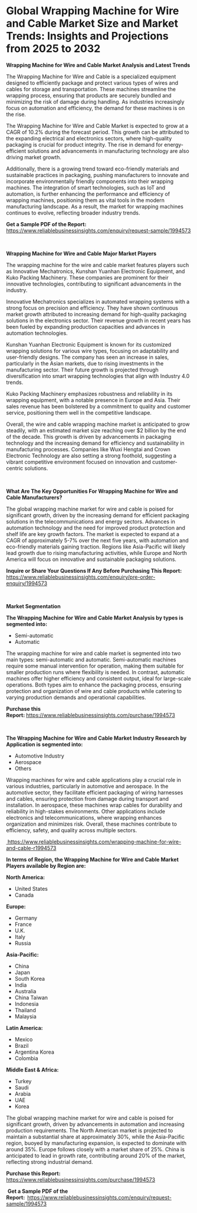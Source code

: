 <p><h1>Global Wrapping Machine for Wire and Cable Market Size and Market Trends: Insights and Projections from 2025 to 2032</h1></p><p><strong>Wrapping Machine for Wire and Cable Market Analysis and Latest Trends</strong></p>
<p><p>The Wrapping Machine for Wire and Cable is a specialized equipment designed to efficiently package and protect various types of wires and cables for storage and transportation. These machines streamline the wrapping process, ensuring that products are securely bundled and minimizing the risk of damage during handling. As industries increasingly focus on automation and efficiency, the demand for these machines is on the rise.</p><p>The Wrapping Machine for Wire and Cable Market is expected to grow at a CAGR of 10.2% during the forecast period. This growth can be attributed to the expanding electrical and electronics sectors, where high-quality packaging is crucial for product integrity. The rise in demand for energy-efficient solutions and advancements in manufacturing technology are also driving market growth. </p><p>Additionally, there is a growing trend toward eco-friendly materials and sustainable practices in packaging, pushing manufacturers to innovate and incorporate environmentally friendly components into their wrapping machines. The integration of smart technologies, such as IoT and automation, is further enhancing the performance and efficiency of wrapping machines, positioning them as vital tools in the modern manufacturing landscape. As a result, the market for wrapping machines continues to evolve, reflecting broader industry trends.</p></p>
<p><strong>Get a Sample PDF of the Report:&nbsp;</strong> <a href="https://www.reliablebusinessinsights.com/enquiry/request-sample/1994573?utm_campaign=1581&utm_medium=2&utm_source=Github&utm_content=ia&utm_term=12042025&utm_id=wrapping-machine-for-wire-and-cable">https://www.reliablebusinessinsights.com/enquiry/request-sample/1994573</a></p>
<p>&nbsp;</p>
<p><strong>Wrapping Machine for Wire and Cable Major Market Players</strong></p>
<p><p>The wrapping machine for the wire and cable market features players such as Innovative Mechatronics, Kunshan Yuanhan Electronic Equipment, and Kuko Packing Machinery. These companies are prominent for their innovative technologies, contributing to significant advancements in the industry. </p><p>Innovative Mechatronics specializes in automated wrapping systems with a strong focus on precision and efficiency. They have shown continuous market growth attributed to increasing demand for high-quality packaging solutions in the electronics sector. Their revenue growth in recent years has been fueled by expanding production capacities and advances in automation technologies.</p><p>Kunshan Yuanhan Electronic Equipment is known for its customized wrapping solutions for various wire types, focusing on adaptability and user-friendly designs. The company has seen an increase in sales, particularly in the Asian markets, due to rising investments in the manufacturing sector. Their future growth is projected through diversification into smart wrapping technologies that align with Industry 4.0 trends.</p><p>Kuko Packing Machinery emphasizes robustness and reliability in its wrapping equipment, with a notable presence in Europe and Asia. Their sales revenue has been bolstered by a commitment to quality and customer service, positioning them well in the competitive landscape. </p><p>Overall, the wire and cable wrapping machine market is anticipated to grow steadily, with an estimated market size reaching over $2 billion by the end of the decade. This growth is driven by advancements in packaging technology and the increasing demand for efficiency and sustainability in manufacturing processes. Companies like Wuxi Hengtai and Crown Electronic Technology are also setting a strong foothold, suggesting a vibrant competitive environment focused on innovation and customer-centric solutions.</p></p>
<p>&nbsp;</p>
<p><strong>What Are The Key Opportunities For Wrapping Machine for Wire and Cable Manufacturers?</strong></p>
<p><p>The global wrapping machine market for wire and cable is poised for significant growth, driven by the increasing demand for efficient packaging solutions in the telecommunications and energy sectors. Advances in automation technology and the need for improved product protection and shelf life are key growth factors. The market is expected to expand at a CAGR of approximately 5-7% over the next five years, with automation and eco-friendly materials gaining traction. Regions like Asia-Pacific will likely lead growth due to rising manufacturing activities, while Europe and North America will focus on innovative and sustainable packaging solutions.</p></p>
<p><strong>Inquire or Share Your Questions If Any Before Purchasing This Report:</strong> <a href="https://www.reliablebusinessinsights.com/enquiry/pre-order-enquiry/1994573?utm_campaign=1581&utm_medium=2&utm_source=Github&utm_content=ia&utm_term=12042025&utm_id=wrapping-machine-for-wire-and-cable">https://www.reliablebusinessinsights.com/enquiry/pre-order-enquiry/1994573</a></p>
<p>&nbsp;</p>
<p><strong>Market Segmentation</strong></p>
<p><strong>The Wrapping Machine for Wire and Cable Market Analysis by types is segmented into:</strong></p>
<p><ul><li>Semi-automatic</li><li>Automatic</li></ul></p>
<p><p>The wrapping machine for wire and cable market is segmented into two main types: semi-automatic and automatic. Semi-automatic machines require some manual intervention for operation, making them suitable for smaller production runs where flexibility is needed. In contrast, automatic machines offer higher efficiency and consistent output, ideal for large-scale operations. Both types aim to enhance the packaging process, ensuring protection and organization of wire and cable products while catering to varying production demands and operational capabilities.</p></p>
<p><strong>Purchase this Report:&nbsp;</strong><a href="https://www.reliablebusinessinsights.com/purchase/1994573?utm_campaign=1581&utm_medium=2&utm_source=Github&utm_content=ia&utm_term=12042025&utm_id=wrapping-machine-for-wire-and-cable">https://www.reliablebusinessinsights.com/purchase/1994573</a></p>
<p>&nbsp;</p>
<p><strong>The Wrapping Machine for Wire and Cable Market Industry Research by Application is segmented into:</strong></p>
<p><ul><li>Automotive Industry</li><li>Aerospace</li><li>Others</li></ul></p>
<p><p>Wrapping machines for wire and cable applications play a crucial role in various industries, particularly in automotive and aerospace. In the automotive sector, they facilitate efficient packaging of wiring harnesses and cables, ensuring protection from damage during transport and installation. In aerospace, these machines wrap cables for durability and reliability in high-stakes environments. Other applications include electronics and telecommunications, where wrapping enhances organization and minimizes risk. Overall, these machines contribute to efficiency, safety, and quality across multiple sectors.</p></p>
<p><a href="https://www.reliablebusinessinsights.com/wrapping-machine-for-wire-and-cable-r1994573?utm_campaign=1581&utm_medium=2&utm_source=Github&utm_content=ia&utm_term=12042025&utm_id=wrapping-machine-for-wire-and-cable">&nbsp;https://www.reliablebusinessinsights.com/wrapping-machine-for-wire-and-cable-r1994573</a></p>
<p><strong>In terms of Region, the Wrapping Machine for Wire and Cable Market Players available by Region are:</strong></p>
<p>
    <p> <strong> North America: </strong>
        <ul>
            <li>United States</li>
            <li>Canada</li>
        </ul>
        </p> 
    <p> <strong> Europe: </strong>
        <ul>
            <li>Germany</li>
            <li>France</li>
            <li>U.K.</li>
            <li>Italy</li>
            <li>Russia</li>
        </ul>
        </p> 
    <p> <strong> Asia-Pacific: </strong>
        <ul>
            <li>China</li>
            <li>Japan</li>
            <li>South Korea</li>
            <li>India</li>
            <li>Australia</li>
            <li>China Taiwan</li>
            <li>Indonesia</li>
            <li>Thailand</li>
            <li>Malaysia</li>
        </ul>
        </p> 
    <p> <strong> Latin America: </strong>
        <ul>
            <li>Mexico</li>
            <li>Brazil</li>
            <li>Argentina Korea</li>
            <li>Colombia</li>
        </ul>
        </p> 
    <p> <strong> Middle East & Africa: </strong>
        <ul>
            <li>Turkey</li>
            <li>Saudi</li>
            <li>Arabia</li>
            <li>UAE</li>
            <li>Korea</li>
        </ul>
    </p>
    </p>
<p><p>The global wrapping machine market for wire and cable is poised for significant growth, driven by advancements in automation and increasing production requirements. The North American market is projected to maintain a substantial share at approximately 30%, while the Asia-Pacific region, buoyed by manufacturing expansion, is expected to dominate with around 35%. Europe follows closely with a market share of 25%. China is anticipated to lead in growth rate, contributing around 20% of the market, reflecting strong industrial demand.</p></p>
<p><strong>Purchase this Report: </strong><a href="https://www.reliablebusinessinsights.com/purchase/1994573?utm_campaign=1581&utm_medium=2&utm_source=Github&utm_content=ia&utm_term=12042025&utm_id=wrapping-machine-for-wire-and-cable">https://www.reliablebusinessinsights.com/purchase/1994573</a></p>
<p>&nbsp;<strong>Get a Sample PDF of the Report:&nbsp;&nbsp;</strong><a href="https://www.reliablebusinessinsights.com/enquiry/request-sample/1994573?utm_campaign=1581&utm_medium=2&utm_source=Github&utm_content=ia&utm_term=12042025&utm_id=wrapping-machine-for-wire-and-cable">https://www.reliablebusinessinsights.com/enquiry/request-sample/1994573</a></p>
<p><strong></strong></p>
<p><p></p><p></p><p></p></p>